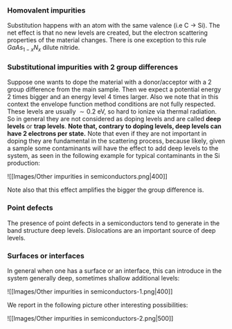 ### Homovalent impurities

Substitution happens with an atom with the same valence (i.e C $\to$ Si).
The net effect is that no new levels are created, but the electron scattering properties of the material changes.
There is one exception to this rule $GaAs_{1-x}N_x$ dilute nitride. 

### Substitutional impurities with 2 group differences

Suppose one wants to dope the material with a donor/acceptor with a 2 group difference from the main sample.
Then we expect a potential energy 2 times bigger and an energy level 4 times larger.
Also we note that in this context the envelope function method conditions are not fully respected.
These levels are usually $\sim 0.2\ \text{eV}$, so hard to ionize via thermal radiation. So in general they are not considered as doping levels and are called **deep levels** or **trap levels**.
**Note that, contrary to doping levels, deep levels can have 2 electrons per state.**
Note that even if they are not important in doping they are fundamental in the scattering process, because likely, given a sample some contaminants will have the effect to add deep levels to the system, as seen in the following example for typical contaminants in the Si production:

![[Images/Other impurities in semiconductors.png|400]]

Note also that this effect amplifies the bigger the group difference is.

### Point defects

The presence of point defects in a semiconductors tend to generate in the band structure deep levels.
Dislocations are an important source of deep levels.

### Surfaces or interfaces

In general when one has a surface or an interface, this can introduce in the system generally deep, sometimes shallow additional levels:

![[Images/Other impurities in semiconductors-1.png|400]]

We report in the following picture other interesting possibilities:

![[Images/Other impurities in semiconductors-2.png|500]]